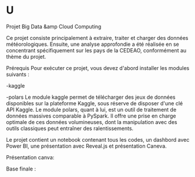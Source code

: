# U
Projet Big Data &amp Cloud Computing

Ce projet consiste principalement à extraire, traiter et charger des données météorologiques. Ensuite, une analyse approfondie a été réalisée en se concentrant spécifiquement sur les pays de la CEDEAO, conformément au thème du projet.

Prérequis
Pour exécuter ce projet, vous devez d'abord installer les modules suivants :

-kaggle

-polars
Le module kaggle permet de télécharger des jeux de données disponibles sur la plateforme Kaggle, sous réserve de disposer d'une clé API Kaggle. Le module polars, quant à lui, est un outil de traitement de données massives comparable à PySpark. Il offre une prise en charge optimale de ces données volumineuses, dont la manipulation avec des outils classiques peut entraîner des ralentissements.

Le projet contient un notebook contenant tous les codes, un dashbord avec Power BI, une présentation avec Reveal.js et présentation Caneva. 

Présentation canva: 

Base finale : 
